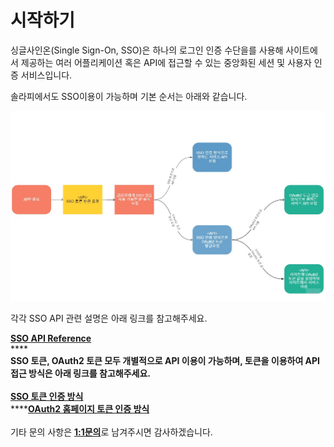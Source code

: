 # 시작하기

싱글사인온(Single Sign-On, SSO)은 하나의 로그인 인증 수단을를 사용해 사이트에서 제공하는 여러 어플리케이션 혹은 API에 접근할 수 있는 중앙화된 세션 및 사용자 인증 서비스입니다.

솔라피에서도 SSO이용이 가능하며 기본 순서는 아래와 같습니다.

![](../../.gitbook/assets/sso-process.jpg)

각각 SSO API 관련 설명은 아래 링크를 참고해주세요.

****[**SSO API Reference**](https://docs.solapi.com/api-reference/api-sso)****\
****\
****SSO 토큰, OAuth2 토큰 모두 개별적으로 API 이용이 가능하며, 토큰을 이용하여 API접근 방식은 아래 링크를 참고해주세요.\
\
[**SSO 토큰 인증 방식**](https://docs.solapi.com/authentication/authentication-sso/sso-api)****\
****[**OAuth2 홈페이지 토큰 인증 방식**](https://docs.solapi.com/authentication/oauth2-3/oauth2#step-3-api)\
\
기타 문의 사항은 [**1:1문의**](https://support.solapi.com/hc/ko/requests/new)로 남겨주시면 감사하겠습니다.
